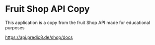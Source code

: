 # Fruit Shop API Copy

This application is a copy from the fruit Shop API made for educational purposes

https://api.predic8.de/shop/docs
